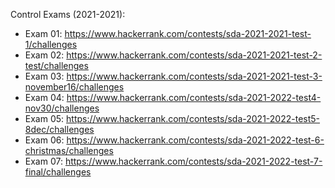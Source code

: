 Control Exams (2021-2021):
- Exam 01: https://www.hackerrank.com/contests/sda-2021-2021-test-1/challenges
- Exam 02: https://www.hackerrank.com/contests/sda-2021-2021-test-2-test/challenges
- Exam 03: https://www.hackerrank.com/contests/sda-2021-2021-test-3-november16/challenges
- Exam 04: https://www.hackerrank.com/contests/sda-2021-2022-test4-nov30/challenges
- Exam 05: https://www.hackerrank.com/contests/sda-2021-2022-test5-8dec/challenges
- Exam 06: https://www.hackerrank.com/contests/sda-2021-2022-test-6-christmas/challenges
- Exam 07: https://www.hackerrank.com/contests/sda-2021-2022-test-7-final/challenges
